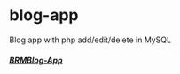 # blog-app
Blog app with php add/edit/delete in MySQL


 <h5><a href="http://blog.brmnow.com"> BRMBlog-App</a></h5>



